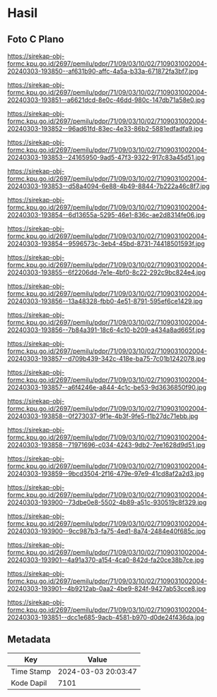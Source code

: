 # Hasil

## Foto C Plano

https://sirekap-obj-formc.kpu.go.id/2697/pemilu/pdpr/71/09/03/10/02/7109031002004-20240303-193850--af631b90-affc-4a5a-b33a-671872fa3bf7.jpg

https://sirekap-obj-formc.kpu.go.id/2697/pemilu/pdpr/71/09/03/10/02/7109031002004-20240303-193851--a6621dcd-8e0c-46dd-980c-147db71a58e0.jpg

https://sirekap-obj-formc.kpu.go.id/2697/pemilu/pdpr/71/09/03/10/02/7109031002004-20240303-193852--96ad61fd-83ec-4e33-86b2-5881edfadfa9.jpg

https://sirekap-obj-formc.kpu.go.id/2697/pemilu/pdpr/71/09/03/10/02/7109031002004-20240303-193853--24165950-9ad5-47f3-9322-917c83a45d51.jpg

https://sirekap-obj-formc.kpu.go.id/2697/pemilu/pdpr/71/09/03/10/02/7109031002004-20240303-193853--d58a4094-6e88-4b49-8844-7b222a46c8f7.jpg

https://sirekap-obj-formc.kpu.go.id/2697/pemilu/pdpr/71/09/03/10/02/7109031002004-20240303-193854--6d13655a-5295-46e1-836c-ae2d8314fe06.jpg

https://sirekap-obj-formc.kpu.go.id/2697/pemilu/pdpr/71/09/03/10/02/7109031002004-20240303-193854--9596573c-3eb4-45bd-8731-74418501593f.jpg

https://sirekap-obj-formc.kpu.go.id/2697/pemilu/pdpr/71/09/03/10/02/7109031002004-20240303-193855--6f2206dd-7e1e-4bf0-8c22-292c9bc824e4.jpg

https://sirekap-obj-formc.kpu.go.id/2697/pemilu/pdpr/71/09/03/10/02/7109031002004-20240303-193856--13a48328-fbb0-4e51-8791-595ef6ce1429.jpg

https://sirekap-obj-formc.kpu.go.id/2697/pemilu/pdpr/71/09/03/10/02/7109031002004-20240303-193856--7b84a391-18c6-4c10-b209-a434a8ad665f.jpg

https://sirekap-obj-formc.kpu.go.id/2697/pemilu/pdpr/71/09/03/10/02/7109031002004-20240303-193857--d709b439-342c-418e-ba75-7c01b1242078.jpg

https://sirekap-obj-formc.kpu.go.id/2697/pemilu/pdpr/71/09/03/10/02/7109031002004-20240303-193857--a6f4246e-a844-4c1c-be53-9d3636850f90.jpg

https://sirekap-obj-formc.kpu.go.id/2697/pemilu/pdpr/71/09/03/10/02/7109031002004-20240303-193858--0f273037-9f1e-4b3f-9fe5-f1b27dc71ebb.jpg

https://sirekap-obj-formc.kpu.go.id/2697/pemilu/pdpr/71/09/03/10/02/7109031002004-20240303-193858--71971696-c034-4243-9db2-7ee1628d9d51.jpg

https://sirekap-obj-formc.kpu.go.id/2697/pemilu/pdpr/71/09/03/10/02/7109031002004-20240303-193859--9bcd3504-2f16-479e-97e9-41cd8af2a2d3.jpg

https://sirekap-obj-formc.kpu.go.id/2697/pemilu/pdpr/71/09/03/10/02/7109031002004-20240303-193900--73dbe0e8-5502-4b89-a51c-930519c8f329.jpg

https://sirekap-obj-formc.kpu.go.id/2697/pemilu/pdpr/71/09/03/10/02/7109031002004-20240303-193900--9cc987b3-fa75-4ed1-8a74-2484e40f685c.jpg

https://sirekap-obj-formc.kpu.go.id/2697/pemilu/pdpr/71/09/03/10/02/7109031002004-20240303-193901--4a91a370-a154-4ca0-842d-fa20ce38b7ce.jpg

https://sirekap-obj-formc.kpu.go.id/2697/pemilu/pdpr/71/09/03/10/02/7109031002004-20240303-193901--4b9212ab-0aa2-4be9-824f-9427ab53cce8.jpg

https://sirekap-obj-formc.kpu.go.id/2697/pemilu/pdpr/71/09/03/10/02/7109031002004-20240303-193851--dcc1e685-9acb-4581-b970-d0de24f436da.jpg


## Metadata

| Key        | Value               |
| ---------- | ------------------- |
| Time Stamp | 2024-03-03 20:03:47 |
| Kode Dapil | 7101                |



